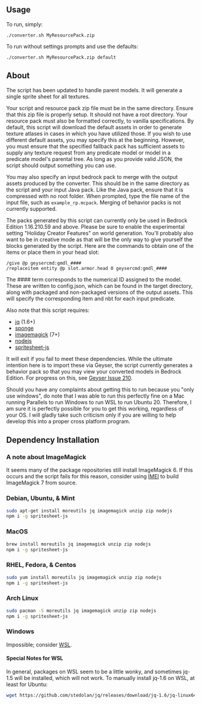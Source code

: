 ## Usage
To run, simply:
```
./converter.sh MyResourcePack.zip
```
To run without settings prompts and use the defaults:
```
./converter.sh MyResourcePack.zip default
```

## About
The script has been updated to handle parent models. It will generate a single sprite sheet for all textures.

Your script and resource pack zip file must be in the same directory. Ensure that this zip file is properly setup. It should not have a root directory. Your resource pack must also be formatted correctly, to vanilla specifications. By default, this script will download the default assets in order to generate texture atlases in cases in which you have utilized those. If you wish to use different default assets, you may specify this at the beginning. However, you must ensure that the specified fallback pack has sufficient assets to supply any texture request from any predicate model or model in a predicate model's parental tree. As long as you provide valid JSON, the script should output something you can use.

You may also specify an input bedrock pack to merge with the output assets produced by the converter. This should be in the same directory as the script and your input Java pack. Like the Java pack, ensure that it is compressed with no root folder. When prompted, type the file name of the input file, such as `example_rp.mcpack`. Merging of behavior packs is not currently supported.

The packs generated by this script can currently only be used in Bedrock Edition 1.16.210.59 and above. Please be sure to enable the experimental setting "Holiday Creator Features" on world generation. You'll probably also want to be in creative mode as that will be the only way to give yourself the blocks generated by the script. Here are the commands to obtain one of the items or place them in your head slot:
```
/give @p geysercmd:gmdl_####
/replaceitem entity @p slot.armor.head 0 geysercmd:gmdl_####
``` 
The \#### term corresponds to the numerical ID assigned to the model. These are written to config.json, which can be found in the target directory, along with packaged and non-packaged versions of the output assets. This will specify the corresponding item and nbt for each input predicate.

Also note that this script requires:
- [jq](https://stedolan.github.io/jq/download/) (1.6+)
- [sponge](https://joeyh.name/code/moreutils/)
- [imagemagick](https://imagemagick.org/script/download.php) (7+)
- [nodejs](https://nodejs.org/en/)
- [spritesheet-js](https://www.npmjs.com/package/spritesheet-js)

It will exit if you fail to meet these dependencies. While the ultimate intention here is to import these via Geyser, the script currently generates a behavior pack so that you may view your converted models in Bedrock Edition. For progress on this, see [Geyser Issue 210](https://github.com/GeyserMC/Geyser/issues/210).

Should you have any complaints about getting this to run because you "only use windows", do note that I was able to run this perfectly fine on a Mac running Parallels to run Windows to run WSL to run Ubuntu 20. Therefore, I am sure it is perfectly possible for you to get this working, regardless of your OS. I will gladly take such criticism only if you are willing to help develop this into a proper cross platform program. 

## Dependency Installation

### A note about ImageMagick

It seems many of the package repositories still install ImageMagick 6. If this occurs and the script fails for this reason, consider using [IMEI](https://github.com/SoftCreatR/imei/#one-step-automated-install) to build ImageMagick 7 from source.

### Debian, Ubuntu, & Mint
```sh
sudo apt-get install moreutils jq imagemagick unzip zip nodejs
npm i -g spritesheet-js
```

### MacOS
```sh
brew install moreutils jq imagemagick unzip zip nodejs
npm i -g spritesheet-js
```

### RHEL, Fedora, & Centos
```sh
sudo yum install moreutils jq imagemagick unzip zip nodejs
npm i -g spritesheet-js
```

### Arch Linux
```sh
sudo pacman -S moreutils jq imagemagick unzip zip nodejs
npm i -g spritesheet-js
```

### Windows
Impossible; consider [WSL](https://docs.microsoft.com/en-us/windows/wsl/install-win10).

#### Special Notes for WSL
In general, packages on WSL seem to be a little wonky, and sometimes jq-1.5 will be installed, which will not work. To manually install jq-1.6 on WSL, at least for Ubuntu:
```sh
wget https://github.com/stedolan/jq/releases/download/jq-1.6/jq-linux64 && sudo chmod +x jq-linux64 && sudo mv jq-linux64 /usr/bin/jq
```
